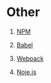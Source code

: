 # Other

1. [NPM](./npm.md)

2. [Babel](./babel.md)

3. [Webpack](./webpack.md)

4. [Noje.js](./node-js.md)